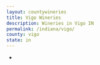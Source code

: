 ```yaml
---
layout: countywineries
title: Vigo Wineries
description: Wineries in Vigo IN
permalink: /indiana/vigo/
county: vigo
state: in
---
```

-
